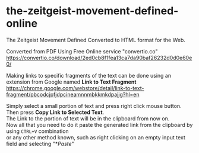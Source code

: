 # the-zeitgeist-movement-defined-online
The Zeitgeist Movement Defined Converted to HTML format for the Web.

Converted from PDF Using Free Online service "convertio.co"
https://convertio.co/download/2ed0cb8f1fea13ca7da90baf26232d0d0e60e0/

Making links to specific fragments of the text can be done using an extension from Google named **Link to Text Fragment**
https://chrome.google.com/webstore/detail/link-to-text-fragment/pbcodcjpfjdpcineamnnmbkkmkdpajjg?hl=en

Simply select a small portion of text and press right click mouse button. 
Then press **Copy Link to Selected Text**.  
The Link to the portion of text will be in the clipboard from now on.   
Now all that you need to do it paste the generated link from the clipboard by using `CTRL+V` combination   
or any other method known, such as right clicking on an empty input text field and selecting "**Paste*"   
